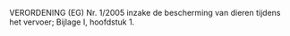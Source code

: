 VERORDENING (EG) Nr. 1/2005 inzake de bescherming van dieren tijdens het vervoer; Bijlage I, hoofdstuk 1. 